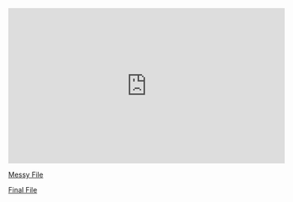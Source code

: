 <iframe width="560" height="315" src="https://www.youtube.com/embed/TN3Whnwe_A0" title="YouTube video player" frameborder="0" allow="accelerometer; autoplay; clipboard-write; encrypted-media; gyroscope; picture-in-picture" allowfullscreen></iframe>

[Messy File](html/messyMidtermFile.html)

[Final File](html/finalMidtermFile.html)
